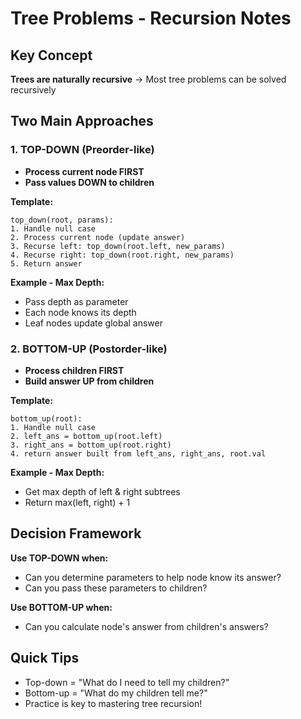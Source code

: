 # Tree Problems - Recursion Notes

## Key Concept
**Trees are naturally recursive** → Most tree problems can be solved recursively

## Two Main Approaches

### 1. TOP-DOWN (Preorder-like)
- **Process current node FIRST**
- **Pass values DOWN to children**

**Template:**
```
top_down(root, params):
1. Handle null case
2. Process current node (update answer)
3. Recurse left: top_down(root.left, new_params)
4. Recurse right: top_down(root.right, new_params)
5. Return answer
```

**Example - Max Depth:**
- Pass depth as parameter
- Each node knows its depth
- Leaf nodes update global answer

### 2. BOTTOM-UP (Postorder-like)
- **Process children FIRST**
- **Build answer UP from children**

**Template:**
```
bottom_up(root):
1. Handle null case
2. left_ans = bottom_up(root.left)
3. right_ans = bottom_up(root.right)
4. return answer built from left_ans, right_ans, root.val
```

**Example - Max Depth:**
- Get max depth of left & right subtrees
- Return max(left, right) + 1

## Decision Framework

**Use TOP-DOWN when:**
- Can you determine parameters to help node know its answer?
- Can you pass these parameters to children?

**Use BOTTOM-UP when:**
- Can you calculate node's answer from children's answers?

## Quick Tips
- Top-down = "What do I need to tell my children?"
- Bottom-up = "What do my children tell me?"
- Practice is key to mastering tree recursion!